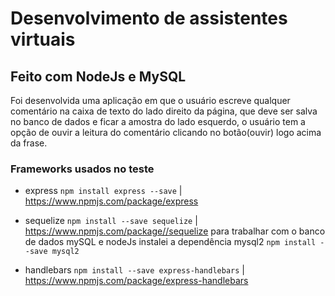 # Desenvolvimento de assistentes virtuais

## Feito com NodeJs e MySQL

Foi desenvolvida uma aplicação em que o usuário escreve qualquer comentário na 
caixa de texto do lado direito da página, que deve ser salva no banco de dados e
ficar a amostra do lado esquerdo, o usuário tem a opção de ouvir a leitura do comentário
clicando no botão(ouvir) logo acima da frase.

### Frameworks usados no teste

* express 
`npm install express --save` | <https://www.npmjs.com/package/express>

* sequelize 
`npm install --save sequelize` | <https://www.npmjs.com/package//sequelize>
para trabalhar com o banco de dados mySQL e nodeJs instalei a dependência mysql2 `npm install --save mysql2`

* handlebars 
`npm install --save express-handlebars` | <https://www.npmjs.com/package/express-handlebars>
